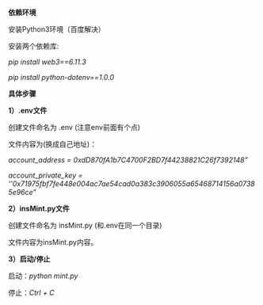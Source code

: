 **依赖环境**

安装Python3环境（百度解决）
     
安装两个依赖库:

_pip install web3==6.11.3_

_pip install python-dotenv==1.0.0_

**具体步骤**

**1）.env文件**

创建文件命名为 .env (注意env前面有个点)

文件内容为(换成自己地址)：

_account_address = 0xdD870fA1b7C4700F2BD7f44238821C26f7392148”_

_account_private_key = ''0x71975fbf7fe448e004ac7ae54cad0a383c3906055a65468714156a07385e96ce”_


**2）insMint.py文件**

创建文件命名为 insMint.py (和.env在同一个目录)

文件内容为insMint.py内容。


**3）启动/停止**

启动：_python mint.py_

停止：_Ctrl + C_
